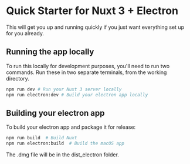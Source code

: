 # Quick Starter for Nuxt 3 + Electron

This will get you up and running quickly if you just want everything set up for you already. 

## Running the app locally

To run this locally for development purposes, you'll need to run two commands. Run these in two separate terminals, from the working directory.

```sh
npm run dev # Run your Nuxt 3 server locally
npm run electron:dev # Build your electron app locally
```

## Building your electron app

To build your electron app and package it for release:

```sh
npm run build  # Build Nuxt
npm run electron:build  # Build the macOS app
```

The .dmg file will be in the dist_electron folder.